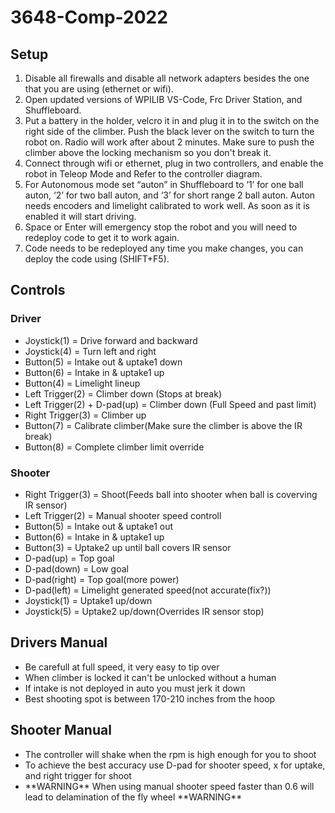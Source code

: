 # 3648-Comp-2022
<h2>Setup</h2>

<ol type="2">
<li>Disable all firewalls and disable all network adapters besides the one that you are using (ethernet or wifi).</li>
<li>Open updated versions of WPILIB VS-Code, Frc Driver Station, and Shuffleboard.</li>
<li>Put a battery in the holder, velcro it in and plug it in to the switch on the right side of the climber. Push the black lever on the switch to turn the robot on. Radio will work after about 2 minutes. Make sure to push the climber above the locking mechanism so you don't break it.</li>
<li>Connect through wifi or ethernet, plug in two controllers, and enable the robot in Teleop Mode and Refer to the controller diagram.</li>
<li>For Autonomous mode set “auton” in Shuffleboard to ‘1’ for one ball auton, ‘2’ for two ball auton,  and ‘3’ for short range 2 ball auton. Auton needs encoders and limelight calibrated to work well. As soon as it is enabled it will start driving.</li>
<li>Space or Enter will emergency stop the robot and you will need to redeploy code to get it to work again.</li>
<li>Code needs to be redeployed any time you make changes, you can deploy the code using (SHIFT+F5).</li>
</ol>

<h2>Controls</h2>
<h3>Driver</h3>
<ul>
  <li>Joystick(1) = Drive forward and backward</li>
  <li>Joystick(4) = Turn left and right</li>
  <li>Button(5) = Intake out & uptake1 down</li>
  <li>Button(6) = Intake in & uptake1 up</li>
  <li>Button(4) = Limelight lineup</li>
  <li>Left Trigger(2) = Climber down (Stops at break)</li>
  <li>Left Trigger(2) + D-pad(up) = Climber down (Full Speed and past limit)</li>
  <li>Right Trigger(3) = Climber up</li>
  <li>Button(7) = Calibrate climber(Make sure the climber is above the IR break)</li>
  <li>Button(8) = Complete climber limit override</li>
</ul>

<h3>Shooter</h3>
<ul>
  <li>Right Trigger(3) = Shoot(Feeds ball into shooter when ball is coverving IR sensor)</li>
  <li>Left Trigger(2) = Manual shooter speed controll</li>
  <li>Button(5) = Intake out & uptake1 out</li>
  <li>Button(6) = Intake in & uptake1 up</li>
  <li>Button(3) = Uptake2 up until ball covers IR sensor</li>
  <li>D-pad(up) = Top goal</li>
  <li>D-pad(down) = Low goal</li>
  <li>D-pad(right) = Top goal(more power)</li>
  <li>D-pad(left) = Limelight generated speed(not accurate(fix?))</li>
  <li>Joystick(1) = Uptake1 up/down</li>
  <li>Joystick(5) = Uptake2 up/down(Overrides IR sensor stop)</li>
</ul>

<h2>Drivers Manual</h2>
<ul>
  <li>Be carefull at full speed, it very easy to tip over</li>
  <li>When climber is locked it can't be unlocked without a human</li>
  <li>If intake is not deployed in auto you must jerk it down</li>
  <li>Best shooting spot is between 170-210 inches from the hoop</li>
</ul>


<h2>Shooter Manual</h2>
<ul>
  <li>The controller will shake when the rpm is high enough for you to shoot</li>
  <li>To achieve the best accuracy use D-pad for shooter speed, x for uptake, and right trigger for shoot</li>
  <li>**WARNING** When using manual shooter speed faster than 0.6 will lead to delamination of the fly wheel **WARNING**</li>
</ul>


